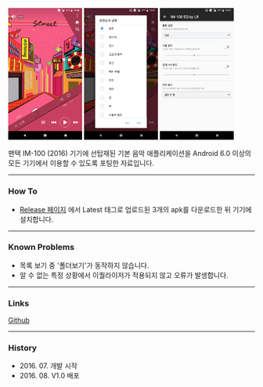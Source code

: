 <img src="app_1.png" width="30%" />
<img src="app_2.png" width="30%" />
<img src="app_3.png" width="30%" />

팬택 IM-100 (2016) 기기에 선탑재된 기본 음악 애플리케이션을
Android 6.0 이상의 모든 기기에서 이용할 수 있도록 포팅한 자료입니다.

***

### How To

* [Release 페이지](https://github.com/yymin1022/IM-100_Music/releases) 에서 Latest 태그로 업로드된 3개의 apk를 다운로드한 뒤 기기에 설치합니다.

***

### Known Problems

* 목록 보기 중 '폴더보기'가 동작하지 않습니다.
* 알 수 없는 특정 상황에서 이퀄라이저가 적용되지 않고 오류가 발생합니다.

***

### Links
[Github](https://github.com/yymin1022/IM-100_Music)

***

### History
* 2016\. 07\. 개발 시작
* 2016\. 08\. V1\.0 배포
